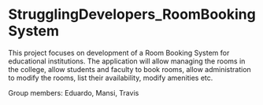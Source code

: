 # StrugglingDevelopers_RoomBookingSystem
This project focuses on development of a Room Booking System for educational institutions. The application will allow managing the rooms in the college, allow students and faculty to book rooms, allow administration to modify the rooms, list their availability, modify amenities etc.

Group members: Eduardo, Mansi, Travis
